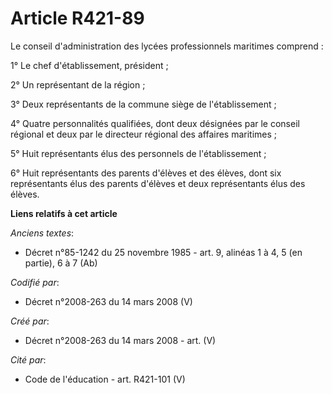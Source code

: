 # Article R421-89

Le conseil d'administration des lycées professionnels maritimes comprend :

1° Le chef d'établissement, président ;

2° Un représentant de la région ;

3° Deux représentants de la commune siège de l'établissement ;

4° Quatre personnalités qualifiées, dont deux désignées par le conseil régional et deux par le directeur régional des
affaires maritimes ;

5° Huit représentants élus des personnels de l'établissement ;

6° Huit représentants des parents d'élèves et des élèves, dont six représentants élus des parents d'élèves et deux
représentants élus des élèves.

**Liens relatifs à cet article**

_Anciens textes_:

  - Décret n°85-1242 du 25 novembre 1985 - art. 9, alinéas 1 à 4, 5 (en partie), 6 à 7 (Ab)

_Codifié par_:

  - Décret n°2008-263 du 14 mars 2008 (V)

_Créé par_:

  - Décret n°2008-263 du 14 mars 2008 - art. (V)

_Cité par_:

  - Code de l'éducation - art. R421-101 (V)
